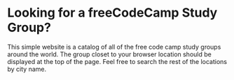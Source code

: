 # Looking for a freeCodeCamp Study Group?

This simple website is a catalog of all of the free code camp study groups around the world. The group closet to your browser location should be displayed at the top of the page. Feel free to search the rest of the locations by city name.
